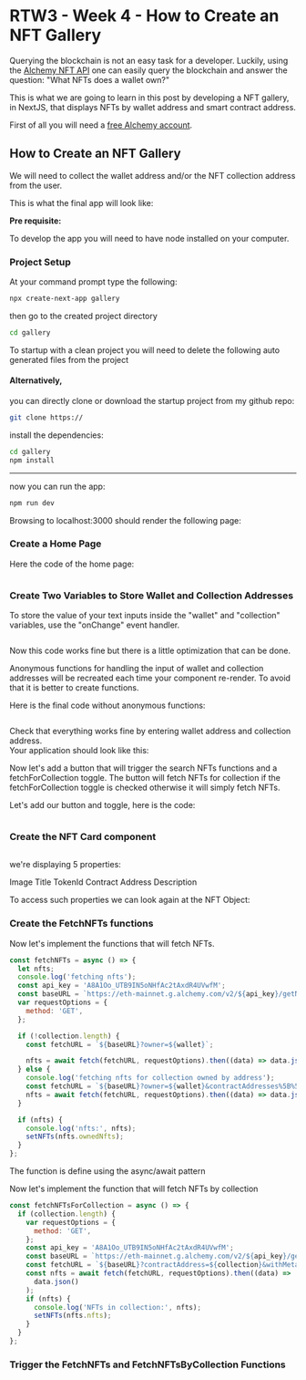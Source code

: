 # RTW3 - Week 4 - How to Create an NFT Gallery

Querying the blockchain is not an easy task for a developer. Luckily, using the [Alchemy NFT API](https://docs.alchemy.com/reference/nft-api) one can easily query the blockchain and answer the question: "What NFTs does a wallet own?"

This is what we are going to learn in this post by developing a NFT gallery, in NextJS, that displays NFTs by wallet address and smart contract address.

First of all you will need a [free Alchemy account](https://www.alchemy.com/).

## How to Create an NFT Gallery

We will need to collect the wallet address and/or the NFT collection address from the user.

This is what the final app will look like:

**Pre requisite:**

To develop the app you will need to have node installed on your computer.

### Project Setup

At your command prompt type the following:

```bash
npx create-next-app gallery
```

then go to the created project directory

```bash
cd gallery
```

To startup with a clean project you will need to delete the following auto generated files from the project

#### Alternatively,

you can directly clone or download the startup project from my github repo:

```bash
git clone https://
```

install the dependencies:

```bash
cd gallery
npm install
```

---

now you can run the app:

```bash
npm run dev
```

Browsing to localhost:3000 should render the following page:

### Create a Home Page

Here the code of the home page:

```javascript

```

### Create Two Variables to Store Wallet and Collection Addresses

To store the value of your text inputs inside the "wallet" and "collection" variables, use the "onChange" event handler.

```javascript

```

Now this code works fine but there is a little optimization that can be done.

Anonymous functions for handling the input of wallet and collection addresses will be recreated each time your component re-render.
To avoid that it is better to create functions.

Here is the final code without anonymous functions:

```javascript

```

Check that everything works fine by entering wallet address and collection address.\
Your application should look like this:

Now let's add a button that will trigger the search NFTs functions and a fetchForCollection toggle.
The button will fetch NFTs for collection if the fetchForCollection toggle is checked otherwise it will simply fetch NFTs.

Let's add our button and toggle, here is the code:

```javascript

```

### Create the NFT Card component

```javascript

```

we're displaying 5 properties:

Image
Title
TokenId
Contract Address
Description

To access such properties we can look again at the NFT Object:

### Create the FetchNFTs functions

Now let's implement the functions that will fetch NFTs.

```javascript
const fetchNFTs = async () => {
  let nfts;
  console.log('fetching nfts');
  const api_key = 'A8A1Oo_UTB9IN5oNHfAc2tAxdR4UVwfM';
  const baseURL = `https://eth-mainnet.g.alchemy.com/v2/${api_key}/getNFTs/`;
  var requestOptions = {
    method: 'GET',
  };

  if (!collection.length) {
    const fetchURL = `${baseURL}?owner=${wallet}`;

    nfts = await fetch(fetchURL, requestOptions).then((data) => data.json());
  } else {
    console.log('fetching nfts for collection owned by address');
    const fetchURL = `${baseURL}?owner=${wallet}&contractAddresses%5B%5D=${collection}`;
    nfts = await fetch(fetchURL, requestOptions).then((data) => data.json());
  }

  if (nfts) {
    console.log('nfts:', nfts);
    setNFTs(nfts.ownedNfts);
  }
};
```

The function is define using the async/await pattern

Now let's implement the function that will fetch NFTs by collection

```javascript
const fetchNFTsForCollection = async () => {
  if (collection.length) {
    var requestOptions = {
      method: 'GET',
    };
    const api_key = 'A8A1Oo_UTB9IN5oNHfAc2tAxdR4UVwfM';
    const baseURL = `https://eth-mainnet.g.alchemy.com/v2/${api_key}/getNFTsForCollection/`;
    const fetchURL = `${baseURL}?contractAddress=${collection}&withMetadata=${'true'}`;
    const nfts = await fetch(fetchURL, requestOptions).then((data) =>
      data.json()
    );
    if (nfts) {
      console.log('NFTs in collection:', nfts);
      setNFTs(nfts.nfts);
    }
  }
};
```

### Trigger the FetchNFTs and FetchNFTsByCollection Functions
